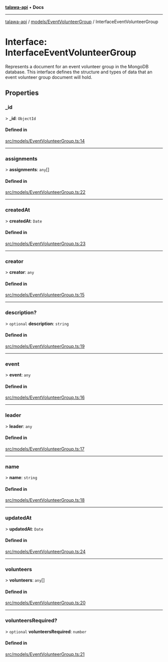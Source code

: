 [**talawa-api**](../../../README.md) • **Docs**

***

[talawa-api](../../../modules.md) / [models/EventVolunteerGroup](../README.md) / InterfaceEventVolunteerGroup

# Interface: InterfaceEventVolunteerGroup

Represents a document for an event volunteer group in the MongoDB database.
This interface defines the structure and types of data that an event volunteer group document will hold.

## Properties

### \_id

\> **\_id**: `ObjectId`

#### Defined in

[src/models/EventVolunteerGroup.ts:14](https://github.com/PalisadoesFoundation/talawa-api/blob/bba5d82264abb62b9e358a3d3fe1af18a8a8f6e4/src/models/EventVolunteerGroup.ts#L14)

***

### assignments

\> **assignments**: `any`[]

#### Defined in

[src/models/EventVolunteerGroup.ts:22](https://github.com/PalisadoesFoundation/talawa-api/blob/bba5d82264abb62b9e358a3d3fe1af18a8a8f6e4/src/models/EventVolunteerGroup.ts#L22)

***

### createdAt

\> **createdAt**: `Date`

#### Defined in

[src/models/EventVolunteerGroup.ts:23](https://github.com/PalisadoesFoundation/talawa-api/blob/bba5d82264abb62b9e358a3d3fe1af18a8a8f6e4/src/models/EventVolunteerGroup.ts#L23)

***

### creator

\> **creator**: `any`

#### Defined in

[src/models/EventVolunteerGroup.ts:15](https://github.com/PalisadoesFoundation/talawa-api/blob/bba5d82264abb62b9e358a3d3fe1af18a8a8f6e4/src/models/EventVolunteerGroup.ts#L15)

***

### description?

\> `optional` **description**: `string`

#### Defined in

[src/models/EventVolunteerGroup.ts:19](https://github.com/PalisadoesFoundation/talawa-api/blob/bba5d82264abb62b9e358a3d3fe1af18a8a8f6e4/src/models/EventVolunteerGroup.ts#L19)

***

### event

\> **event**: `any`

#### Defined in

[src/models/EventVolunteerGroup.ts:16](https://github.com/PalisadoesFoundation/talawa-api/blob/bba5d82264abb62b9e358a3d3fe1af18a8a8f6e4/src/models/EventVolunteerGroup.ts#L16)

***

### leader

\> **leader**: `any`

#### Defined in

[src/models/EventVolunteerGroup.ts:17](https://github.com/PalisadoesFoundation/talawa-api/blob/bba5d82264abb62b9e358a3d3fe1af18a8a8f6e4/src/models/EventVolunteerGroup.ts#L17)

***

### name

\> **name**: `string`

#### Defined in

[src/models/EventVolunteerGroup.ts:18](https://github.com/PalisadoesFoundation/talawa-api/blob/bba5d82264abb62b9e358a3d3fe1af18a8a8f6e4/src/models/EventVolunteerGroup.ts#L18)

***

### updatedAt

\> **updatedAt**: `Date`

#### Defined in

[src/models/EventVolunteerGroup.ts:24](https://github.com/PalisadoesFoundation/talawa-api/blob/bba5d82264abb62b9e358a3d3fe1af18a8a8f6e4/src/models/EventVolunteerGroup.ts#L24)

***

### volunteers

\> **volunteers**: `any`[]

#### Defined in

[src/models/EventVolunteerGroup.ts:20](https://github.com/PalisadoesFoundation/talawa-api/blob/bba5d82264abb62b9e358a3d3fe1af18a8a8f6e4/src/models/EventVolunteerGroup.ts#L20)

***

### volunteersRequired?

\> `optional` **volunteersRequired**: `number`

#### Defined in

[src/models/EventVolunteerGroup.ts:21](https://github.com/PalisadoesFoundation/talawa-api/blob/bba5d82264abb62b9e358a3d3fe1af18a8a8f6e4/src/models/EventVolunteerGroup.ts#L21)
